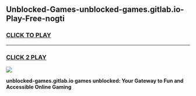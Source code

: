 
## Unblocked-Games-unblocked-games.gitlab.io-Play-Free-nogti
<h3>
<a href="https://premium76.site?title=unblocked-games.gitlab.io&ref=20A">CLICK TO PLAY</a></h3>
<hr>

<h3>
<a href="https://premium76.site?title=unblocked-games.gitlab.io&ref=20A">CLICK 2 PLAY</a>
  
</h3>

<a href="https://premium76.site?title=unblocked-games.gitlab.io&ref=20A"><img src="https://clearcache.store/games.png"></a>


**unblocked-games.gitlab.io games unblocked: Your Gateway to Fun and Accessible Online Gaming**
